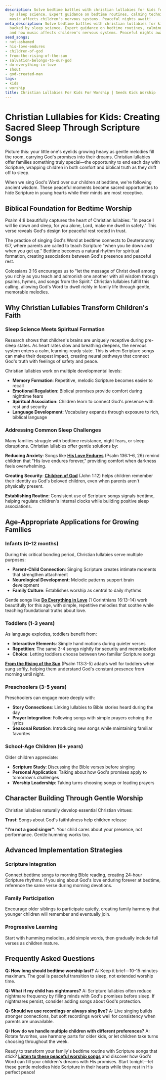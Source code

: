 ```yaml
---
description: Solve bedtime battles with christian lullabies for kids for worship backed
  by sleep science. Expert guidance on bedtime routines, calming techniques, and how
  music affects children's nervous systems. Peaceful nights await!
meta_description: Solve bedtime battles with christian lullabies for kids for worship
  backed by sleep science. Expert guidance on bedtime routines, calming techniques,
  and how music affects children's nervous systems. Peaceful nights await!
seed_songs:
- not-ashamed
- his-love-endures
- children-of-god
- from-the-rising-of-the-sun
- salvation-belongs-to-our-god
- do-everything-in-love
- shout
- god-created-man
tags:
- kids
- worship
title: Christian Lullabies For Kids For Worship | Seeds Kids Worship
---
```

# Christian Lullabies for Kids: Creating Sacred Sleep Through Scripture Songs

Picture this: your little one's eyelids growing heavy as gentle melodies fill the room, carrying God's promises into their dreams. Christian lullabies offer families something truly special—the opportunity to end each day with Scripture, wrapping children in both comfort and biblical truth as they drift off to sleep.

When we sing God's Word over our children at bedtime, we're following ancient wisdom. These peaceful moments become sacred opportunities to hide Scripture in young hearts while their minds are most receptive.

## Biblical Foundation for Bedtime Worship

Psalm 4:8 beautifully captures the heart of Christian lullabies: "In peace I will lie down and sleep, for you alone, Lord, make me dwell in safety." This verse reveals God's design for peaceful rest rooted in trust.

The practice of singing God's Word at bedtime connects to Deuteronomy 6:7, where parents are called to teach Scripture "when you lie down and when you get up." Bedtime becomes a natural rhythm for spiritual formation, creating associations between God's presence and peaceful rest.

Colossians 3:16 encourages us to "let the message of Christ dwell among you richly as you teach and admonish one another with all wisdom through psalms, hymns, and songs from the Spirit." Christian lullabies fulfill this calling, allowing God's Word to dwell richly in family life through gentle, memorable melodies.

## Why Christian Lullabies Transform Children's Faith

### Sleep Science Meets Spiritual Formation

Research shows that children's brains are uniquely receptive during pre-sleep states. As heart rates slow and breathing deepens, the nervous system enters a calm, learning-ready state. This is when Scripture songs can make their deepest impact, creating neural pathways that connect God's truth with feelings of safety and peace.

Christian lullabies work on multiple developmental levels:
- **Memory Formation**: Repetitive, melodic Scripture becomes easier to recall
- **Emotional Regulation**: Biblical promises provide comfort during nighttime fears
- **Spiritual Association**: Children learn to connect God's presence with rest and security
- **Language Development**: Vocabulary expands through exposure to rich, biblical language

### Addressing Common Sleep Challenges

Many families struggle with bedtime resistance, night fears, or sleep disruptions. Christian lullabies offer gentle solutions by:

**Reducing Anxiety**: Songs like **[His Love Endures](https://seedskidsworship.com/product/his-love-endures-psalm-1361-6-26/)** (Psalm 136:1–6, 26) remind children that "His love endures forever," providing comfort when darkness feels overwhelming.

**Creating Security**: **[Children of God](https://seedskidsworship.com/product/sing-gods-word/)** (John 1:12) helps children remember their identity as God's beloved children, even when parents aren't physically present.

**Establishing Routine**: Consistent use of Scripture songs signals bedtime, helping regulate children's internal clocks while building positive sleep associations.

## Age-Appropriate Applications for Growing Families

### Infants (0-12 months)
During this critical bonding period, Christian lullabies serve multiple purposes:
- **Parent-Child Connection**: Singing Scripture creates intimate moments that strengthen attachment
- **Neurological Development**: Melodic patterns support brain development
- **Family Culture**: Establishes worship as central to daily rhythms

Gentle songs like **[Do Everything in Love](https://seedskidsworship.com/product/do-everything-in-love-1-corinthians-1613-14-2/)** (1 Corinthians 16:13–14) work beautifully for this age, with simple, repetitive melodies that soothe while teaching foundational truths about love.

### Toddlers (1-3 years)
As language explodes, toddlers benefit from:
- **Interactive Elements**: Simple hand motions during quieter verses
- **Repetition**: The same 3-4 songs nightly for security and memorization
- **Choice**: Letting toddlers choose between two familiar Scripture songs

**[From the Rising of the Sun](https://seedskidsworship.com/product/from-the-rising-of-the-sun-psalm-1133-5/)** (Psalm 113:3-5) adapts well for toddlers when sung softly, helping them understand God's constant presence from morning until night.

### Preschoolers (3-5 years)
Preschoolers can engage more deeply with:
- **Story Connections**: Linking lullabies to Bible stories heard during the day
- **Prayer Integration**: Following songs with simple prayers echoing the lyrics
- **Seasonal Rotation**: Introducing new songs while maintaining familiar favorites

### School-Age Children (6+ years)
Older children appreciate:
- **Scripture Study**: Discussing the Bible verses before singing
- **Personal Application**: Talking about how God's promises apply to tomorrow's challenges
- **Worship Leadership**: Taking turns choosing songs or leading prayers

## Character Building Through Gentle Worship

Christian lullabies naturally develop essential Christian virtues:

**Trust**: Songs about God's faithfulness help children release

**"I'm not a good singer"**: Your child cares about your presence, not performance. Gentle humming works too.

## Advanced Implementation Strategies

### Scripture Integration
Connect bedtime songs to morning Bible reading, creating 24-hour Scripture rhythms. If you sing about God's love enduring forever at bedtime, reference the same verse during morning devotions.

### Family Participation
Encourage older siblings to participate quietly, creating family harmony that younger children will remember and eventually join.

### Progressive Learning
Start with humming melodies, add simple words, then gradually include full verses as children mature.

## Frequently Asked Questions

**Q: How long should bedtime worship last?**
A: Keep it brief—10-15 minutes maximum. The goal is peaceful transition to sleep, not extended worship time.

**Q: What if my child has nightmares?**
A: Scripture lullabies often reduce nightmare frequency by filling minds with God's promises before sleep. If nightmares persist, consider adding songs about God's protection.

**Q: Should we use recordings or always sing live?**
A: Live singing builds stronger connections, but soft recordings work well for consistency when parents are unavailable.

**Q: How do we handle multiple children with different preferences?**
A: Rotate favorites, use harmony parts for older kids, or let children take turns choosing throughout the week.

Ready to transform your family's bedtime routine with Scripture songs that stick? **[Listen to these peaceful worship songs](https://seedskidsworship.com)** and discover how God's Word can fill your children's dreams with His promises. Start tonight—let these gentle melodies hide Scripture in their hearts while they rest in His perfect peace!

<script type="application/ld+json">
{
  "@context": "https://schema.org",
  "@type": "Article",
  "headline": "Christian Lullabies For Kids For Worship",
  "author": {
    "@type": "Organization",
    "name": "Seeds Kids Worship"
  },
  "publisher": {
    "@type": "Organization",
    "name": "Seeds Kids Worship",
    "logo": {
      "@type": "ImageObject",
      "url": "https://seedskidsworship.com/logo.png"
    }
  },
  "datePublished": "2025-09-04T10:09:28.272312",
  "dateModified": "2025-09-04T10:09:28.272330",
  "description": "Solve bedtime battles with christian lullabies for kids for worship backed by sleep science. Expert guidance on bedtime routines, calming techniques, and how mu",
  "mainEntityOfPage": {
    "@type": "WebPage",
    "@id": "https://seedskidsworship.com/activities/christian-lullabies-for-kids-for-worship/"
  }
}
</script>

<script type="application/ld+json">
{
  "@context": "https://schema.org",
  "@type": "Product",
  "name": "Not Ashamed",
  "description": "Scripture song based on the first commandment (Exodus 20:1–3) that calls children to worship the one true God above all idols.",
  "url": "https://seedskidsworship.com/product/not-ashamed-romans-116-17/",
  "brand": {
    "@type": "Brand",
    "name": "Seeds Kids Worship"
  },
  "category": "Children's Christian Music",
  "album": "Power"
}
</script>

<script type="application/ld+json">
{
  "@context": "https://schema.org",
  "@type": "Product",
  "name": "His Love Endures",
  "description": "Thanksgiving song declaring that God's love endures forever from Psalm 136:1-6, 26",
  "url": "https://seedskidsworship.com/product/his-love-endures-psalm-1361-6-26/",
  "brand": {
    "@type": "Brand",
    "name": "Seeds Kids Worship"
  },
  "category": "Children's Christian Music",
  "album": "Seeds of Praise"
}
</script>

<script type="application/ld+json">
{
  "@context": "https://schema.org",
  "@type": "Product",
  "name": "Children of God",
  "description": "Scripture song declaring that those who receive Jesus have the right to become children of God born not of flesh but of God",
  "url": "https://seedskidsworship.com/product/sing-gods-word/",
  "brand": {
    "@type": "Brand",
    "name": "Seeds Kids Worship"
  },
  "category": "Children's Christian Music",
  "album": "Sing God's Word"
}
</script>

<script type="application/ld+json">
{
  "@context": "https://schema.org",
  "@type": "Product",
  "name": "
